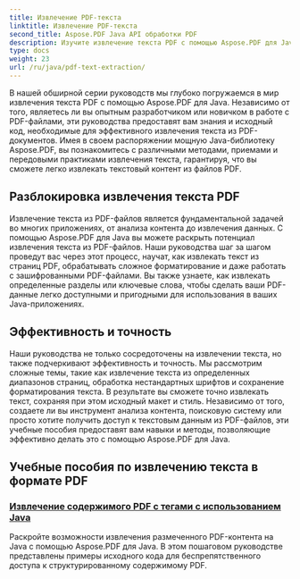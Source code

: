 ```yaml
---
title: Извлечение PDF-текста
linktitle: Извлечение PDF-текста
second_title: Aspose.PDF Java API обработки PDF
description: Изучите извлечение текста PDF с помощью Aspose.PDF для Java. Получите пошаговые руководства по эффективному извлечению текста из PDF-файлов.
type: docs
weight: 23
url: /ru/java/pdf-text-extraction/
---
```


В нашей обширной серии руководств мы глубоко погружаемся в мир извлечения текста PDF с помощью Aspose.PDF для Java. Независимо от того, являетесь ли вы опытным разработчиком или новичком в работе с PDF-файлами, эти руководства предоставят вам знания и исходный код, необходимые для эффективного извлечения текста из PDF-документов. Имея в своем распоряжении мощную Java-библиотеку Aspose.PDF, вы познакомитесь с различными методами, приемами и передовыми практиками извлечения текста, гарантируя, что вы сможете легко извлекать текстовый контент из файлов PDF.

## Разблокировка извлечения текста PDF

Извлечение текста из PDF-файлов является фундаментальной задачей во многих приложениях, от анализа контента до извлечения данных. С помощью Aspose.PDF для Java вы можете раскрыть потенциал извлечения текста из PDF-файлов. Наши руководства шаг за шагом проведут вас через этот процесс, научат, как извлекать текст из страниц PDF, обрабатывать сложное форматирование и даже работать с зашифрованными PDF-файлами. Вы также узнаете, как извлекать определенные разделы или ключевые слова, чтобы сделать ваши PDF-данные легко доступными и пригодными для использования в ваших Java-приложениях.

## Эффективность и точность

Наши руководства не только сосредоточены на извлечении текста, но также подчеркивают эффективность и точность. Мы рассмотрим сложные темы, такие как извлечение текста из определенных диапазонов страниц, обработка нестандартных шрифтов и сохранение форматирования текста. В результате вы сможете точно извлекать текст, сохраняя при этом исходный макет и стиль. Независимо от того, создаете ли вы инструмент анализа контента, поисковую систему или просто хотите получить доступ к текстовым данным из PDF-файлов, эти учебные пособия предоставят вам навыки и методы, позволяющие эффективно делать это с помощью Aspose.PDF для Java.

## Учебные пособия по извлечению текста в формате PDF
### [Извлечение содержимого PDF с тегами с использованием Java](./tagged-pdf-content-extraction-using-java/)
Раскройте возможности извлечения размеченного PDF-контента на Java с помощью Aspose.PDF для Java. В этом пошаговом руководстве представлены примеры исходного кода для беспрепятственного доступа к структурированному содержимому PDF.